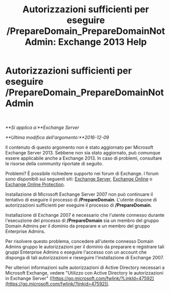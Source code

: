 ﻿---
title: 'Autorizzazioni sufficienti per eseguire /PrepareDomain_PrepareDomainNotAdmin: Exchange 2013 Help'
TOCTitle: Autorizzazioni sufficienti per eseguire /PrepareDomain_PrepareDomainNotAdmin
ms:assetid: c33a2bc0-5b07-49b8-a1c1-53baa4933d44
ms:mtpsurl: https://technet.microsoft.com/it-it/library/ms.exch.setupreadiness.preparedomainnotadmin(v=EXCHG.150)
ms:contentKeyID: 50481604
ms.date: 05/22/2018
mtps_version: v=EXCHG.150
ms.translationtype: MT
---

# Autorizzazioni sufficienti per eseguire /PrepareDomain\_PrepareDomainNotAdmin

 

_**Si applica a:**Exchange Server_

_**Ultima modifica dell'argomento:**2016-12-09_

Il contenuto di questo argomento non è stato aggiornato per Microsoft Exchange Server 2013. Sebbene non sia stato aggiornato, può comunque essere applicabile anche a Exchange 2013. In caso di problemi, consultare le risorse della community riportate di seguito.

Problemi? È possibile richiedere supporto nei forum di Exchange. I forum sono disponibili sui seguenti siti: [Exchange Server](https://go.microsoft.com/fwlink/p/?linkid=60612), [Exchange Online](https://go.microsoft.com/fwlink/p/?linkid=267542) o [Exchange Online Protection](https://go.microsoft.com/fwlink/p/?linkid=285351).

Installazione di Microsoft Exchange Server 2007 non può continuare il tentativo di eseguire il processo di **/PrepareDomain**. L'utente dispone di autorizzazioni sufficienti per eseguire il processo di **/PrepareDomain**.

Installazione di Exchange 2007 è necessario che l'utente connesso durante l'esecuzione del processo di **/PrepareDomain** sia un membro del gruppo Domain Admins per il dominio da preparare e un membro del gruppo Enterprise Admins.

Per risolvere questo problema, concedere all'utente connesso Domain Admins gruppo le autorizzazioni per il dominio da preparare e registrare tali gruppi Enterprise Admins o eseguire l'accesso con un account che disponga di tali autorizzazioni e rieseguire l'installazione di Exchange 2007.

Per ulteriori informazioni sulle autorizzazioni di Active Directory necessari a Microsoft Exchange, vedere "Utilizzo con Active Directory le autorizzazioni in Exchange Server" ([https://go.microsoft.com/fwlink/?LinkId=47592](https://go.microsoft.com/fwlink/?linkid=47592)).

